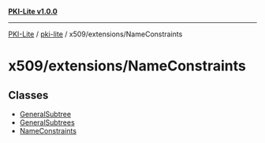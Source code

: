 [**PKI-Lite v1.0.0**](../../../../README.md)

---

[PKI-Lite](../../../../README.md) / [pki-lite](../../../README.md) / x509/extensions/NameConstraints

# x509/extensions/NameConstraints

## Classes

- [GeneralSubtree](classes/GeneralSubtree.md)
- [GeneralSubtrees](classes/GeneralSubtrees.md)
- [NameConstraints](classes/NameConstraints.md)
